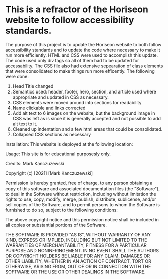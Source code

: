 # This is a refractor of the Horiseon website to follow accessibility standards.

The purpose of this project is to update the Horiseon website to both follow accessibility standards and to update the code where necessary to make it run more efficiently. HTML and CSS were used to accomplish this update. The code used only div tags so all of them had to be updated for accessability. The CSS file also had extensive sepearation of class elements that were consolidated to make things run more efficently. The following were done:

1. Head Title changed
2. Semantics used: header, footer, hero, section, and article used where appropriate and updated in CSS as necessary.
3. CSS elements were moved around into sections for readability
4. Name clickable and links corrected
5. Add alt text to 6 images on the website, but the background image in CSS was left as is since it is generally accepted and not possible to add alt text to it. 
6. Cleaned up indentation and a few html areas that could be consolidated.  
7. Collapsed CSS sections as necessary

Installation: This website is deployed at the following location:

Usage: This site is for educational purposesly only.

Credits: Mark Kanczuzewski

Copyright (c) [2021] [Mark Kanczuzewski]

Permission is hereby granted, free of charge, to any person obtaining a copy
of this software and associated documentation files (the "Software"), to deal
in the Software without restriction, including without limitation the rights
to use, copy, modify, merge, publish, distribute, sublicense, and/or sell
copies of the Software, and to permit persons to whom the Software is
furnished to do so, subject to the following conditions:

The above copyright notice and this permission notice shall be included in all
copies or substantial portions of the Software.

THE SOFTWARE IS PROVIDED "AS IS", WITHOUT WARRANTY OF ANY KIND, EXPRESS OR
IMPLIED, INCLUDING BUT NOT LIMITED TO THE WARRANTIES OF MERCHANTABILITY,
FITNESS FOR A PARTICULAR PURPOSE AND NONINFRINGEMENT. IN NO EVENT SHALL THE
AUTHORS OR COPYRIGHT HOLDERS BE LIABLE FOR ANY CLAIM, DAMAGES OR OTHER
LIABILITY, WHETHER IN AN ACTION OF CONTRACT, TORT OR OTHERWISE, ARISING FROM,
OUT OF OR IN CONNECTION WITH THE SOFTWARE OR THE USE OR OTHER DEALINGS IN THE
SOFTWARE.